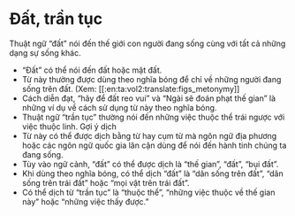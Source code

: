# Đất, trần tục

Thuật ngữ “đất” nói đến thế giới con người đang sống cùng với tất cả những dạng sự sống khác. 
- “Đất” có thể nói đến đất hoặc mặt đất. 
- Từ này thường được dùng theo nghĩa bóng để chỉ về những người đang sống trên đất. (Xem: [[:en:ta:vol2:translate:figs_metonymy]]
- Cách diễn đạt, “hãy để đất reo vui” và “Ngài sẽ đoán phạt thế gian” là những ví dụ về cách sử dụng từ này theo nghĩa bóng. 
- Thuật ngữ “trần tục” thường nói đến những việc thuộc thể trái ngược với việc thuộc linh.
Gợi ý dịch
- Từ này có thể được dịch bằng từ hay cụm từ mà ngôn ngữ địa phương hoặc các ngôn ngữ quốc gia lân cận dùng để nói đến hành tinh chúng ta đang sống.
- Tùy vào ngữ cảnh, “đất” có thể được dịch là “thế gian”, “đất”, “bụi đất”. 
- Khi dùng theo nghĩa bóng, có thể dịch “đất” là “dân sống trên đất”, “dân sống trên trái đất” hoặc “mọi vật trên trái đất”. 
- Có thể dịch từ “trần tục” là “thuộc thể”, “những việc thuộc về thế gian này” hoặc “những việc thấy được.”

